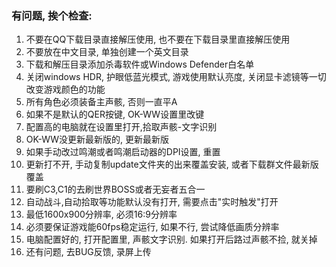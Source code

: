 ### 有问题, 挨个检查:

1. 不要在QQ下载目录直接解压使用, 也不要在下载目录里直接解压使用
2. 不要放在中文目录, 单独创建一个英文目录
3. 下载和解压目录添加杀毒软件或Windows Defender白名单
4. 关闭windows HDR, 护眼低蓝光模式, 游戏使用默认亮度, 关闭显卡滤镜等一切改变游戏颜色的功能
5. 所有角色必须装备主声骸, 否则一直平A
6. 如果不是默认的QER按键, OK-WW设置里改键
7. 配置高的电脑就在设置里打开,拾取声骸-文字识别
8. OK-WW没更新最新版的, 更新最新版
9. 如果手动改过鸣潮或者鸣潮启动器的DPI设置, 重置
10. 更新打不开, 手动复制update文件夹的出来覆盖安装, 或者下载群文件最新版覆盖
11. 要刷C3,C1的去刷世界BOSS或者无妄者五合一
12. 自动战斗,自动拾取等功能默认没有打开, 需要点击"实时触发"打开
13. 最低1600x900分辨率, 必须16:9分辨率
14. 必须要保证游戏能60fps稳定运行, 如果不行, 尝试降低画质分辨率
15. 电脑配置好的, 打开配置里, 声骸文字识别. 如果打开后路过声骸不捡, 就关掉
16. 还有问题, 去BUG反馈, 录屏上传